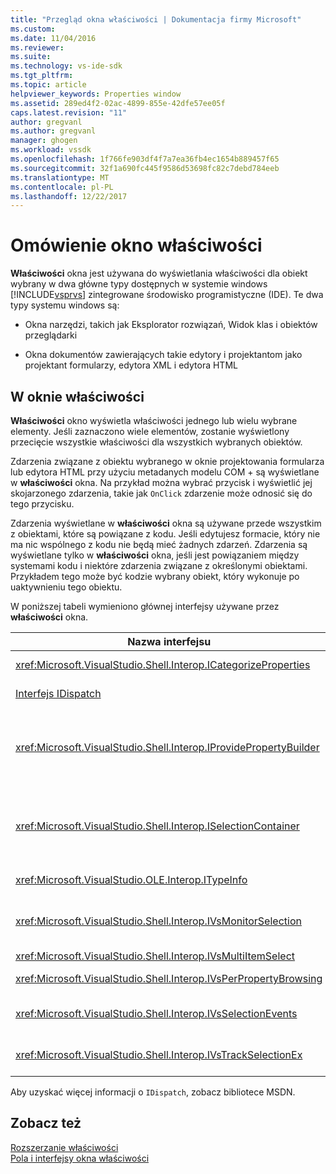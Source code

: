 ```yaml
---
title: "Przegląd okna właściwości | Dokumentacja firmy Microsoft"
ms.custom: 
ms.date: 11/04/2016
ms.reviewer: 
ms.suite: 
ms.technology: vs-ide-sdk
ms.tgt_pltfrm: 
ms.topic: article
helpviewer_keywords: Properties window
ms.assetid: 289ed4f2-02ac-4899-855e-42dfe57ee05f
caps.latest.revision: "11"
author: gregvanl
ms.author: gregvanl
manager: ghogen
ms.workload: vssdk
ms.openlocfilehash: 1f766fe903df4f7a7ea36fb4ec1654b889457f65
ms.sourcegitcommit: 32f1a690fc445f9586d53698fc82c7debd784eeb
ms.translationtype: MT
ms.contentlocale: pl-PL
ms.lasthandoff: 12/22/2017
---
```

# <a name="properties-window-overview"></a>Omówienie okno właściwości
**Właściwości** okna jest używana do wyświetlania właściwości dla obiekt wybrany w dwa główne typy dostępnych w systemie windows [!INCLUDE[vsprvs](../../code-quality/includes/vsprvs_md.md)] zintegrowane środowisko programistyczne (IDE). Te dwa typy systemu windows są:  
  
-   Okna narzędzi, takich jak Eksplorator rozwiązań, Widok klas i obiektów przeglądarki  
  
-   Okna dokumentów zawierających takie edytory i projektantom jako projektant formularzy, edytora XML i edytora HTML  
  
## <a name="using-the-properties-window"></a>W oknie właściwości  
 **Właściwości** okno wyświetla właściwości jednego lub wielu wybrane elementy. Jeśli zaznaczono wiele elementów, zostanie wyświetlony przecięcie wszystkie właściwości dla wszystkich wybranych obiektów.  
  
 Zdarzenia związane z obiektu wybranego w oknie projektowania formularza lub edytora HTML przy użyciu metadanych modelu COM + są wyświetlane w **właściwości** okna. Na przykład można wybrać przycisk i wyświetlić jej skojarzonego zdarzenia, takie jak `OnClick` zdarzenie może odnosić się do tego przycisku.  
  
 Zdarzenia wyświetlane w **właściwości** okna są używane przede wszystkim z obiektami, które są powiązane z kodu. Jeśli edytujesz formacie, który nie ma nic wspólnego z kodu nie będą mieć żadnych zdarzeń. Zdarzenia są wyświetlane tylko w **właściwości** okna, jeśli jest powiązaniem między systemami kodu i niektóre zdarzenia związane z określonymi obiektami. Przykładem tego może być kodzie wybrany obiekt, który wykonuje po uaktywnieniu tego obiektu.  
  
 W poniższej tabeli wymieniono głównej interfejsy używane przez **właściwości** okna.  
  
|Nazwa interfejsu|Opis|  
|--------------------|-----------------|  
|<xref:Microsoft.VisualStudio.Shell.Interop.ICategorizeProperties>|Zawiera listę kategorii do **właściwości** okna i mapy każdej właściwości do kategorii.|  
|[Interfejs IDispatch](https://msdn.microsoft.com/library/windows/desktop/ms221608.aspx)|Udostępnia metody i właściwości do programowania narzędzia i inne aplikacje obsługujące automatyzację obiektu.|  
|<xref:Microsoft.VisualStudio.Shell.Interop.IProvidePropertyBuilder>|Zawiera przyciski wielokropek (...) o nazwie *konstruktorów* który okna modalnego okna dialogowego implementowane przez sam obiekt. Używany, gdy wartość nie jest łatwo typu przez użytkownika w polu tekstowym. Na przykład mogą być wykorzystane do otwarcia próbnika kolorów, który określa wartości RGB.|  
|<xref:Microsoft.VisualStudio.Shell.Interop.ISelectionContainer>|Zapewnia dostęp do obiektów używane do aktualizowania informacji wyświetlanych w **właściwości** okna. <xref:Microsoft.VisualStudio.Shell.Interop.ISelectionContainer>jest implementowany przez VSPackages dla każdego okna zawierającego wybieranych obiektów powiązanych właściwości do wyświetlenia.|  
|<xref:Microsoft.VisualStudio.OLE.Interop.ITypeInfo>|Zawiera informacje o typie obiektu, takiego jak metody interfejsu i pola struktury.|  
|<xref:Microsoft.VisualStudio.Shell.Interop.IVsMonitorSelection>|Umożliwia VSPackages, aby otrzymywać powiadomienia o zdarzeniach zaznaczenia oraz do pobierania informacji na temat bieżącej hierarchii projektu, element, wartość elementu i kontekst interfejsu użytkownika poleceń.|  
|<xref:Microsoft.VisualStudio.Shell.Interop.IVsMultiItemSelect>|Udostępnia środowisko z dostępem do wielokrotny.|  
|<xref:Microsoft.VisualStudio.Shell.Interop.IVsPerPropertyBrowsing>|Używane w celu dostarczania zlokalizowanych nazw na niektóre właściwości wyświetlane w **właściwości** okna.|  
|<xref:Microsoft.VisualStudio.Shell.Interop.IVsSelectionEvents>|Powiadamia zarejestrowanych VSPackages zmian do bieżącego zaznaczenia, wartość elementu lub kontekst poleceń interfejsu użytkownika.|  
|<xref:Microsoft.VisualStudio.Shell.Interop.IVsTrackSelectionEx>|Powiadamia środowiska zmiany w bieżącym zaznaczeniu i zapewnia dostęp do informacji elementu i hierarchii odnoszących się do nowego zaznaczenia.|  
  
 Aby uzyskać więcej informacji o `IDispatch`, zobacz bibliotece MSDN.  
  
## <a name="see-also"></a>Zobacz też  
 [Rozszerzanie właściwości](../../extensibility/internals/extending-properties.md)   
 [Pola i interfejsy okna właściwości](../../extensibility/internals/properties-window-fields-and-interfaces.md)